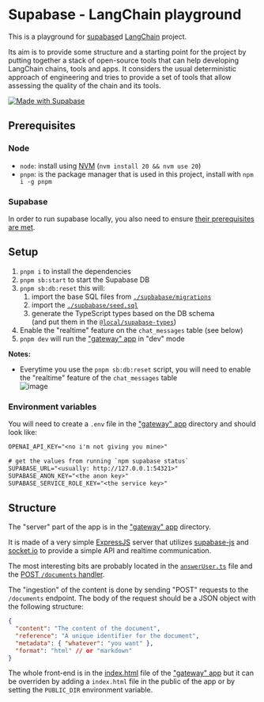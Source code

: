 # Supabase - LangChain playground

This is a playground for [supabase](https://supabase.com)d
[LangChain](https://js.langchain.com/docs/get_started/introduction) project.

Its aim is to provide some structure and a starting point for the project by putting together
a stack of open-source tools that can help developing LangChain chains, tools and apps.
It considers the usual deterministic approach of engineering and tries to provide a set of tools
that allow assessing the quality of the chain and its tools.

[![Made with Supabase](https://supabase.com/badge-made-with-supabase.svg)](https://supabase.com)

## Prerequisites

### Node

- `node`: install using [NVM](https://github.com/nvm-sh/nvm/blob/master/README.md#installing-and-updating)
  (`nvm install 20 && nvm use 20`)
- `pnpm`: is the package manager that is used in this project, install with `npm i -g pnpm`

### Supabase

In order to run supabase locally, you also need to ensure
[their prerequisites are met](https://github.com/supabase/supabase/blob/master/DEVELOPERS.md#local-development).

## Setup

1. `pnpm i` to install the dependencies
1. `pnpm sb:start` to start the Supabase DB
1. `pnpm sb:db:reset` this will:
   1. import the base SQL files from [`./supbabase/migrations`](./supbabase/migrations)
   1. import the [`./supbabase/seed.sql`](./supbabase/seed.sql)
   1. generate the TypeScript types based on the DB schema  
      (and put them in the [`@local/supabase-types`](./packages/supabase-types))
1. Enable the "realtime" feature on the `chat_messages` table (see below)
1. `pnpm dev` will run the ["gateway" app](./apps/gateway) in "dev" mode

**Notes:**

- Everytime you use the `pnpm sb:db:reset` script, you will need to enable the "realtime"
  feature of the `chat_messages` table  
  ![image](https://github.com/zeropaper/dupachain/assets/65971/a650efe4-233d-4d77-8cf2-8eb3e4d4240d)

### Environment variables

You will need to create a `.env` file in the ["gateway" app](./apps/gateway)
directory and should look like:

```txt
OPENAI_API_KEY="<no i'm not giving you mine>"

# get the values from running `npm supabase status`
SUPABASE_URL="<usually: http://127.0.0.1:54321>"
SUPABASE_ANON_KEY="<the anon key>"
SUPABASE_SERVICE_ROLE_KEY="<the service key>"
```

## Structure

The "server" part of the app is in the ["gateway" app](./apps/gateway) directory.

It is made of a very simple [ExpressJS](https://expressjs.com/) server that
utilizes [supabase-js](https://www.npmjs.com/package/@supabase/supabase-js)
and [socket.io](https://www.npmjs.com/package/socket.io) to provide a simple API and
realtime communication.

The most interesting bits are probably located in the
[`answerUser.ts`](./apps/gateway/src/chats/answerUser.ts) file and the
[POST `/documents` handler](./apps/gateway/src/index.ts).

The "ingestion" of the content is done by sending "POST" requests to the
`/documents` endpoint. The body of the request should be a JSON object with
the following structure:

```json
{
  "content": "The content of the document",
  "reference": "A unique identifier for the document",
  "metadata": { "whatever": "you want" },
  "format": "html" // or "markdown"
}
```

The whole front-end is in the [index.html](./apps/gateway/src/index.html) file
of the ["gateway" app](./apps/gateway) but it can be overriden by adding a
`index.html` file in the public of the app or by setting the `PUBLIC_DIR`
environment variable.
